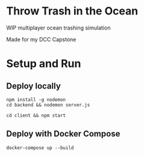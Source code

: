 # Throw Trash in the Ocean

WIP multiplayer ocean trashing simulation

Made for my DCC Capstone

# Setup and Run

## Deploy locally
    npm install -g nodemon
    cd backend && nodemon server.js

	cd client && npm start

## Deploy with Docker Compose
	docker-compose up --build